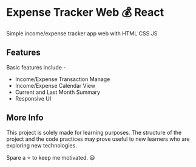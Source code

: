 # Expense Tracker Web 💰 React

Simple income/expense tracker app web with HTML CSS JS


## Features
Basic features include -

- Income/Expense Transaction Manage
- Income/Expense Calendar View
- Current and Last Month Summary
- Responsive UI


## More Info

This project is solely made for learning purposes. The structure of the project and the code practices may prove useful to  new learners who are exploring new technologies.

Spare a ⭐ to keep me motivated. 😃
